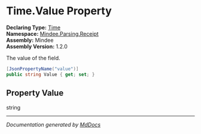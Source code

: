 ﻿<!--  
  <auto-generated>   
    The contents of this file were generated by a tool.  
    Changes to this file may be list if the file is regenerated  
  </auto-generated>   
-->

# Time.Value Property

**Declaring Type:** [Time](../index.md)  
**Namespace:** [Mindee.Parsing.Receipt](../../index.md)  
**Assembly:** Mindee  
**Assembly Version:** 1.2.0

The value of the field.

```csharp
[JsonPropertyName("value")]
public string Value { get; set; }
```

## Property Value

string

___

*Documentation generated by [MdDocs](https://github.com/ap0llo/mddocs)*
